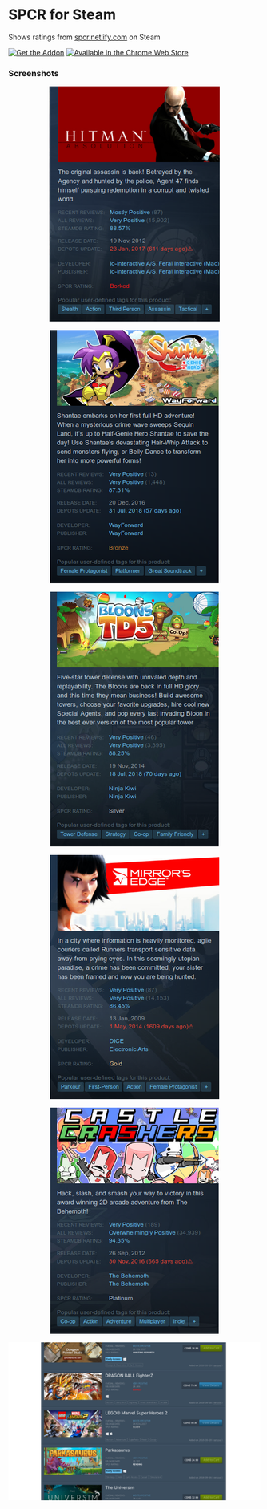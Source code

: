 # SPCR for Steam
Shows ratings from [spcr.netlify.com](https://spcr.netlify.com) on Steam

[![Get the Addon](https://addons.cdn.mozilla.net/static/img/addons-buttons/AMO-button_1.png)](https://addons.mozilla.org/en-CA/firefox/addon/spcr-for-steam/)
[![Available in the Chrome Web Store](https://developer.chrome.com/webstore/images/ChromeWebStore_BadgeWBorder_v2_206x58.png)](https://chrome.google.com/webstore/detail/spcr-for-steam/emmcoldocnolgakkbigkjjfabjpenkla)

### Screenshots

<div align=center>

![Screenshot Borked](assets/screenshot_borked.png)

![Screenshot Bronze](assets/screenshot_bronze.png)

![Screenshot Silver](assets/screenshot_silver.png)

![Screenshot Gold](assets/screenshot_gold.png)

![Screenshot Platinum](assets/screenshot_platinum.png)

![Screenshot Wishlist](assets/screenshot_wishlist.png)
</div>
